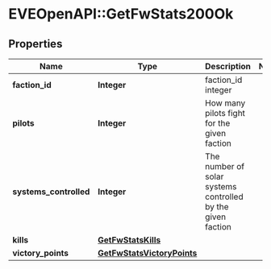 # EVEOpenAPI::GetFwStats200Ok

## Properties
Name | Type | Description | Notes
------------ | ------------- | ------------- | -------------
**faction_id** | **Integer** | faction_id integer | 
**pilots** | **Integer** | How many pilots fight for the given faction | 
**systems_controlled** | **Integer** | The number of solar systems controlled by the given faction | 
**kills** | [**GetFwStatsKills**](GetFwStatsKills.md) |  | 
**victory_points** | [**GetFwStatsVictoryPoints**](GetFwStatsVictoryPoints.md) |  | 


